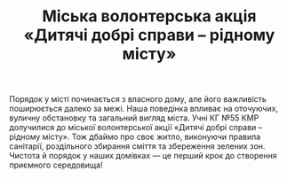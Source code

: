 ﻿---
title: Міська волонтерська акція «Дитячі добрі справи – рідному місту»
---

Порядок у місті починається з власного дому, але його важливість поширюється далеко за межі. Наша поведінка впливає на оточуючих, вуличну обстановку та загальний вигляд міста. Учні КГ №55 КМР долучилися до міської волонтерської акції «Дитячі добрі справи – рідному місту». Тож дбаймо про своє житло, виконуючи правила санітарії, роздільного збирання сміття та збереження зелених зон. Чистота й порядок у наших домівках — це перший крок до створення приємного середовища!

<slideshow />
